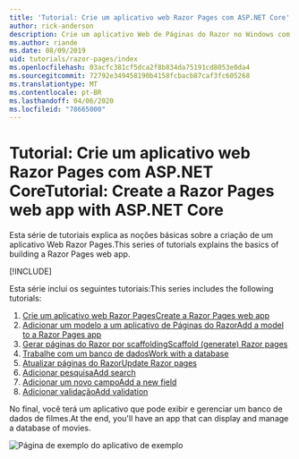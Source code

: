 ```yaml
---
title: 'Tutorial: Crie um aplicativo web Razor Pages com ASP.NET Core'
author: rick-anderson
description: Crie um aplicativo Web de Páginas do Razor no Windows com o Visual Studio, ASP.NET Core e o EF Core.
ms.author: riande
ms.date: 08/09/2019
uid: tutorials/razor-pages/index
ms.openlocfilehash: 03acfc381cf5dca2f8b834da75191cd8053e0da4
ms.sourcegitcommit: 72792e349458190b4158fcbacb87caf3fc605268
ms.translationtype: MT
ms.contentlocale: pt-BR
ms.lasthandoff: 04/06/2020
ms.locfileid: "78665000"
---
```

# <a name="tutorial-create-a-razor-pages-web-app-with-aspnet-core"></a><span data-ttu-id="4d88b-103">Tutorial: Crie um aplicativo web Razor Pages com ASP.NET Core</span><span class="sxs-lookup"><span data-stu-id="4d88b-103">Tutorial: Create a Razor Pages web app with ASP.NET Core</span></span>

<span data-ttu-id="4d88b-104">Esta série de tutoriais explica as noções básicas sobre a criação de um aplicativo Web Razor Pages.</span><span class="sxs-lookup"><span data-stu-id="4d88b-104">This series of tutorials explains the basics of building a Razor Pages web app.</span></span> 

[!INCLUDE[](~/includes/advancedRP.md)]

<span data-ttu-id="4d88b-105">Esta série inclui os seguintes tutoriais:</span><span class="sxs-lookup"><span data-stu-id="4d88b-105">This series includes the following tutorials:</span></span>

1. [<span data-ttu-id="4d88b-106">Crie um aplicativo web Razor Pages</span><span class="sxs-lookup"><span data-stu-id="4d88b-106">Create a Razor Pages web app</span></span>](xref:tutorials/razor-pages/razor-pages-start)
1. [<span data-ttu-id="4d88b-107">Adicionar um modelo a um aplicativo de Páginas do Razor</span><span class="sxs-lookup"><span data-stu-id="4d88b-107">Add a model to a Razor Pages app</span></span>](xref:tutorials/razor-pages/model)
1. [<span data-ttu-id="4d88b-108">Gerar páginas do Razor por scaffolding</span><span class="sxs-lookup"><span data-stu-id="4d88b-108">Scaffold (generate) Razor pages</span></span>](xref:tutorials/razor-pages/page)
1. [<span data-ttu-id="4d88b-109">Trabalhe com um banco de dados</span><span class="sxs-lookup"><span data-stu-id="4d88b-109">Work with a database</span></span>](xref:tutorials/razor-pages/sql)
1. [<span data-ttu-id="4d88b-110">Atualizar páginas do Razor</span><span class="sxs-lookup"><span data-stu-id="4d88b-110">Update Razor pages</span></span>](xref:tutorials/razor-pages/da1)
1. [<span data-ttu-id="4d88b-111">Adicionar pesquisa</span><span class="sxs-lookup"><span data-stu-id="4d88b-111">Add search</span></span>](xref:tutorials/razor-pages/search)
1. [<span data-ttu-id="4d88b-112">Adicionar um novo campo</span><span class="sxs-lookup"><span data-stu-id="4d88b-112">Add a new field</span></span>](xref:tutorials/razor-pages/new-field)
1. [<span data-ttu-id="4d88b-113">Adicionar validação</span><span class="sxs-lookup"><span data-stu-id="4d88b-113">Add validation</span></span>](xref:tutorials/razor-pages/validation)

<span data-ttu-id="4d88b-114">No final, você terá um aplicativo que pode exibir e gerenciar um banco de dados de filmes.</span><span class="sxs-lookup"><span data-stu-id="4d88b-114">At the end, you'll have an app that can display and manage a database of movies.</span></span>

![Página de exemplo do aplicativo de exemplo](index/_static/sample-page.png)
